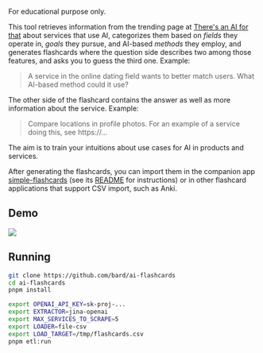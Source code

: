 For educational purpose only.

This tool retrieves information from the trending page at [There's an AI for that](https://theresanaiforthat.com/) about services that use AI, categorizes them based on _fields_ they operate in, _goals_ they pursue, and AI-based _methods_ they employ, and generates flashcards where the question side describes two among those features, and asks you to guess the third one. Example:

> A service in the online dating field wants to better match users. What AI-based method could it use?

The other side of the flashcard contains the answer as well as more information about the service. Example:

> Compare locations in profile photos. For an example of a service doing this, see https://...

The aim is to train your intuitions about use cases for AI in products and services.

After generating the flashcards, you can import them in the companion app [simple-flashcards](http://github.com/bard/simple-flashcards) (see its [README](http://github.com/bard/simple-flashcards) for instructions) or in other flashcard applications that support CSV import, such as Anki.

## Demo

![](./demo.gif)

## Running

```sh
git clone https://github.com/bard/ai-flashcards
cd ai-flashcards
pnpm install

export OPENAI_API_KEY=sk-proj-...
export EXTRACTOR=jina-openai
export MAX_SERVICES_TO_SCRAPE=5
export LOADER=file-csv
export LOAD_TARGET=/tmp/flashcards.csv
pnpm etl:run
```
